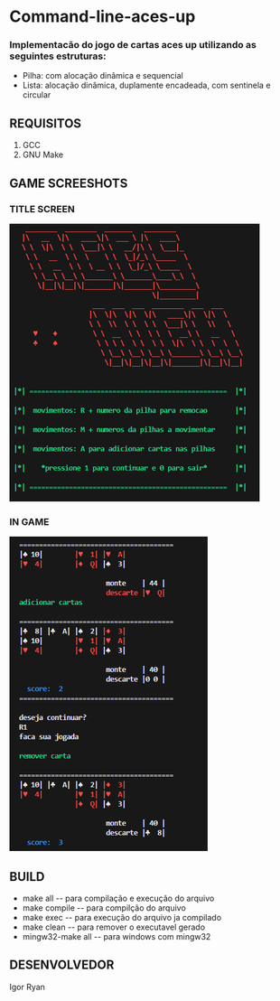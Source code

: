 # Command-line-aces-up

  ### Implementacão do jogo de cartas aces up utilizando as seguintes estruturas:

  * Pilha: com alocação dinâmica e sequencial
  * Lista: alocação dinâmica, duplamente encadeada, com sentinela e circular


## REQUISITOS
    
1. GCC
2. GNU Make


## GAME SCREESHOTS

  ### TITLE SCREEN

![load error](/images/aces%20up.png "title screen")


  ### IN GAME
![load error](/images/ingame.png "in game")

## BUILD

* make all                      -- para compilação e execução do arquivo
* make compile                  -- para compilção do arquivo
* make exec                     -- para execução do arquivo ja compilado
* make clean                    -- para remover o executavel gerado
* mingw32-make all              -- para windows com mingw32

## DESENVOLVEDOR

Igor Ryan
